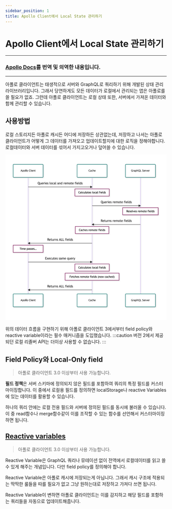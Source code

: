 ```yaml
---
sidebar_position: 1
title: Apollo Client에서 Local State 관리하기
---
```


# Apollo Client에서 Local State 관리하기

---

### [Apollo Docs](https://www.apollographql.com/docs/react/local-state/local-state-management/)를 번역 및 의역한 내용입니다.

---

아폴로 클라이언트는 태생적으로 서버와 GraphQL로 쿼리하기 위해 개발된 상태 관리 라이브러리입니다. 그래서 당연하게도 모든 데이터가 로컬에서 관리되는 앱은 아폴로를 쓸 필요가 없죠. 그런데 아폴로 클라이언트는 로컬 상태 또한, 서버에서 가져온 데이터와 함께 관리할 수 있습니다.

## 사용방법

로컬 스토리지든 아폴로 캐시든 어디에 저장하든 상관없는데, 저장하고 나서는 아폴로 클라이언트가 어떻게 그 데이터를 가져오고 업데이트할지에 대한 로직을 정해야합니다. 로컬데이터와 서버 데이터를 섞어서 가지고오거나 덮어쓸 수 있습니다.

![overview](./local_state.png)

위의 데이터 흐름을 구현하기 위해 아폴로 클라이언트 3에서부터 field policy와 reactive variable이라는 필수 매커니즘을 도입했습니다.
:::caution
버전 2에서 제공되던 로컬 리졸버 API는 더이상 사용할 수 없습니다.
:::

## Field Policy와 Local-Only field

> 아폴로 클라이언트 3.0 이상부터 사용 가능합니다.

**필드 정책**은 서버 스키마에 정의되지 않은 필드를 포함하여 쿼리의 특정 필드를 커스터마이징합니다. 이 중에서 로컬용 필드를 정의하면 localStorage나 reactive Variables에 있는 데이터를 활용할 수 있습니다.

하나의 쿼리 안에는 로컬 전용 필드와 서버에 정의된 필드를 동시에 불러올 수 있습니다. 이 중 read함수나 merge함수같이 이를 조작할 수 있는 함수를 선언해서 커스터마이징 하면 됩니다.

## [Reactive variables](https://www.apollographql.com/docs/react/local-state/local-state-management/#reactive-variables)

> 아폴로 클라이언트 3.0 이상부터 사용 가능합니다.

Reactive Variable은 GraphQL 쿼리나 뮤테이션 없이 전역에서 로컬데이터를 읽고 쓸 수 있게 해주는 개념입니다. 다만 field policy를 정의해야 합니다.

Reactive Variable은 아폴로 캐시에 저장되는게 아닙니다. 그래서 캐시 구조에 적용되는 딱딱한 룰들을 따를 필요가 없고 그냥 원하는대로 저장하고 가져다 쓰면 됩니다.

Reactive Variable이 변하면 아폴로 클라이언트는 이를 감지하고 해당 필드를 포함하는 쿼리들을 자동으로 업데이트해줍니다.
